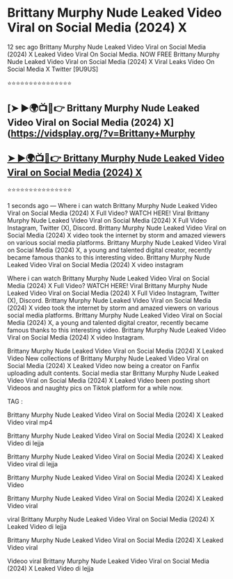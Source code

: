 ﻿# Brittany Murphy Nude Leaked Video Viral on Social Media (2024) X



12 sec ago Brittany Murphy Nude Leaked Video Viral on Social Media (2024) X Leaked Video Viral On Social Media. NOW FREE Brittany Murphy Nude Leaked Video Viral on Social Media (2024) X Viral Leaks Video On Social Media X Twitter [9U9US]

⭐⭐⭐⭐⭐⭐⭐⭐⭐⭐⭐⭐⭐⭐⭐

## [➤ ►🌍📺📱👉 Brittany Murphy Nude Leaked Video Viral on Social Media (2024) X](https://vidsplay.org/?v=Brittany+Murphy

## [➤ ►🌍📺📱👉 Brittany Murphy Nude Leaked Video Viral on Social Media (2024) X](https://vidsplay.org/?v=Brittany+Murphy)


⭐⭐⭐⭐⭐⭐⭐⭐⭐⭐⭐⭐⭐⭐⭐



1 seconds ago — Where i can watch Brittany Murphy Nude Leaked Video Viral on Social Media (2024) X Full Video? WATCH HERE! Viral Brittany Murphy Nude Leaked Video Viral on Social Media (2024) X Full Video Instagram, Twitter (X), Discord. Brittany Murphy Nude Leaked Video Viral on Social Media (2024) X video took the internet by storm and amazed viewers on various social media platforms. Brittany Murphy Nude Leaked Video Viral on Social Media (2024) X, a young and talented digital creator, recently became famous thanks to this interesting video. Brittany Murphy Nude Leaked Video Viral on Social Media (2024) X video instagram

Where i can watch Brittany Murphy Nude Leaked Video Viral on Social Media (2024) X Full Video? WATCH HERE! Viral Brittany Murphy Nude Leaked Video Viral on Social Media (2024) X Full Video Instagram, Twitter (X), Discord. Brittany Murphy Nude Leaked Video Viral on Social Media (2024) X video took the internet by storm and amazed viewers on various social media platforms. Brittany Murphy Nude Leaked Video Viral on Social Media (2024) X, a young and talented digital creator, recently became famous thanks to this interesting video. Brittany Murphy Nude Leaked Video Viral on Social Media (2024) X video Instagram.

Brittany Murphy Nude Leaked Video Viral on Social Media (2024) X Leaked Video New collections of Brittany Murphy Nude Leaked Video Viral on Social Media (2024) X Leaked Video now being a creator on Fanfix uploading adult contents. Social media star Brittany Murphy Nude Leaked Video Viral on Social Media (2024) X Leaked Video been posting short Videoos and naughty pics on Tiktok platform for a while now.

TAG :

 

Brittany Murphy Nude Leaked Video Viral on Social Media (2024) X Leaked Video viral mp4

 

Brittany Murphy Nude Leaked Video Viral on Social Media (2024) X Leaked Video di lejja

 

Brittany Murphy Nude Leaked Video Viral on Social Media (2024) X Leaked Video viral di lejja

 

Brittany Murphy Nude Leaked Video Viral on Social Media (2024) X Leaked Video

 

Brittany Murphy Nude Leaked Video Viral on Social Media (2024) X Leaked Video viral

 

viral Brittany Murphy Nude Leaked Video Viral on Social Media (2024) X Leaked Video di lejja

 

Brittany Murphy Nude Leaked Video Viral on Social Media (2024) X Leaked Video viral

 

Videoo viral Brittany Murphy Nude Leaked Video Viral on Social Media (2024) X Leaked Video di lejja
